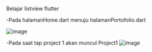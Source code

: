 Belajar listview flutter

-Pada halamanHome.dart menuju halamanPortofolio.dart

![image](https://github.com/fayolaliyanii/belajar-listview-flutter/assets/101540761/29d2e530-c319-4fff-9c9e-084a7973a8e0)

-Pada saat tap project 1 akan muncul Project1 
![image](https://github.com/fayolaliyanii/belajar-listview-flutter/assets/101540761/a69bdbba-5f85-4b95-86db-c82aa2bfe58c)
